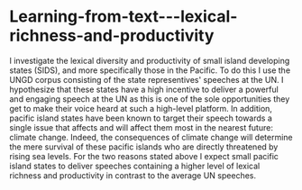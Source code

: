 # Learning-from-text---lexical-richness-and-productivity
I investigate the lexical diversity and productivity of small island developing states (SIDS), and more specifically those in the Pacific. To do this I use the UNGD corpus consisting of the state representives' speeches at the UN. I hypothesize that these states have a high incentive to deliver a powerful and engaging speech at the UN as this is one of the sole opportunities they get to make their voice heard at such a high-level platform. In addition, pacific island states have been known to target their speech towards a single issue that affects and will affect them most in the nearest future: climate change. Indeed, the consequences of climate change will determine the mere survival of these pacific islands who are directly threatened by rising sea levels. For the two reasons stated above I expect small pacific island states to deliver speeches containing a higher level of lexical richness and productivity in contrast to the average UN speeches.
